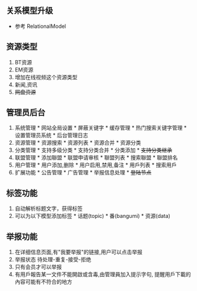 ## 关系模型升级 ##
  * 参考 RelationalModel

## 资源类型 ##
  1. BT资源
  1. EM资源
  1. 增加在线视频这个资源类型
  1. 新闻,资讯
  1. ~~网盘资源~~


## 管理员后台 ##
  1. 系统管理
    * 网站全局设置
    * 屏蔽关键字
    * 缓存管理
    * 热门搜索关键字管理
    * 设置管理员系统
    * 后台管理日志
  1. 资源管理
    * 资源搜索
    * 资源列表
    * 资源合并
    * 资源分类
  1. 分类管理
    * 支持多级分类
    * 支持分类合并
    * 分类添加
    * ~~支持分类继承~~
  1. 联盟管理
    * 添加聯盟
    * 联盟申请审核
    * 聯盟列表
    * 搜索聯盟
    * 聯盟排名
  1. 用户管理
    * 用户添加,删除
    * 用户启用,禁用,备注
    * 用戶列表
    * 搜索用戶
  1. 扩展功能
    * 公告管理
    * 广告管理
    * 举报信息处理
    * ~~登陆节点~~

## 标签功能 ##
  1. 自动解析标题文字，获得标签
  1. 可以为以下模型添加标签
    * 话题(topic)
    * 番(bangumi)
    * 资源(data)

## 举报功能 ##
  1. 在详细信息页面,有"我要举报"的链接,用户可以点击举报
  1. 举报状态 待处理-重复-接受-拒绝
  1. 只有会员才可以举报
  1. 有用戶報告某一文件不能開啟或含毒,由管理員加入提示字句, 提醒用戶下載的內容可能有不符合的地方